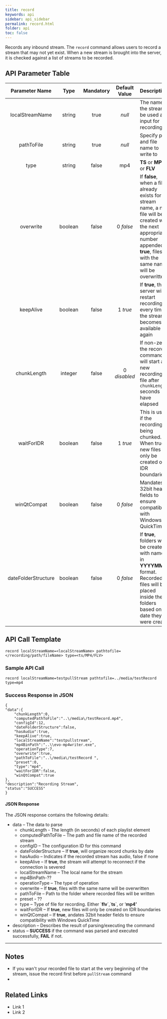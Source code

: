 ```yaml
---
title: record
keywords: api
sidebar: api_sidebar
permalink: record.html
folder: api
toc: false
---
```




Records any inbound stream. The `record` command allows users to record a stream that may not yet exist. When a new stream is brought into the server, it is checked against a list of streams to be recorded.



## API Parameter Table



|   Parameter Name    |  Type   | Mandatory | Default Value | Description                              |
| :-----------------: | :-----: | :-------: | :-----------: | :--------------------------------------- |
|   localStreamName   | string  |   true    |    *null*     | The name of the stream to be used as input for recording |
|     pathToFile      | string  |   true    |    *null*     | Specify path and file name to write to   |
|        type         | string  |   false   |      mp4      | **TS** or **MP4** or **FLV**             |
|      overwrite      | boolean |   false   |   0 *false*   | If **false**, when a file already exists for the stream name, a new file will be created with the next appropriate number appended. If **true**, files with the same name will be overwritten |
|      keepAlive      | boolean |   false   |   1 *true*    | If **true**, the server will restart recording every time the stream becomes available again |
|     chunkLength     | integer |   false   | 0 *disabled*  | If non-zero the record command will start a new recording file after `chunkLength` seconds have elapsed |
|     waitForIDR      | boolean |   false   |   1 *true*    | This is used if the recording is being chunked. When true, new files will only be created on IDR boundaries |
|     winQtCompat     | boolean |   false   |   0 *false*   | Mandates 32bit header fields to ensure compatibility with Windows QuickTime |
| dateFolderStructure | boolean |   false   |   0 *false*   | If **true**, folders will be created with names in **YYYYMMDD** format. Recorded files will be placed inside these folders based on the date they were created |

## API Call Template

``` 
record localStreamName=<localStreamName> pathtofile=</recording/path/fileName> type=<ts/MP4/FLV>
```



### Sample API Call

``` 
record localStreamName=testpullStream pathtofile=../media/testRecord type=mp4
```



### Success Response in JSON

``` 
{
"data":{
    "chunkLength":0,
    "computedPathToFile":"..\/media\/testRecord.mp4",
    "configId":12,
    "dateFolderStructure":false,
    "hasAudio":true,
    "keepAlive":true,
    "localStreamName":"testpullstream",
    "mp4BinPath":"..\\evo-mp4writer.exe",
    "operationType":7,
    "overwrite":true,
    "pathToFile":"..\/media\/testRecord ",
    "preset":0,
    "type":"mp4",
    "waitForIDR":false,
    "winQtCompat":true
},
"description":"Recording Stream",
"status":"SUCCESS"
}
```



#### JSON Response

The JSON response contains the following details:

- data – The data to parse
  - chunkLength - The length (in seconds) of each playlist element
  - computedPathToFile – The path and file name of the recorded stream
  - configID – The configuration ID for this command
  - dateFolderStructure – If **true**, will organize record chunks by date
  - hasAudio – Indicates if the recorded stream has audio, false if none
  - keepAlive – If **true**, the stream will attempt to reconnect if the connection is severed
  - localStreamName – The local name for the stream
  - mp4BinPath-??
  - operationType – The type of operation
  - overwrite – If **true**, files with the same name will be overwritten
  - pathToFile – Path to the folder where recorded files will be written
  - preset - ??
  - type – Type of file for recording. Either \`**flv**\`,\`**ts**\`, or ‘**mp4’**
  - waitForIDR – If **true**, new files will only be created on IDR boundaries
  - winQtCompat – If **true**, andates 32bit header fields to ensure compatibility with Windows QuickTime
- description – Describes the result of parsing/executing the command
- status – **SUCCESS** if the command was parsed and executed successfully, **FAIL** if not.

------

## Notes

- If you wan't your recorded file to start at the very beginning of the stream, issue the record first before `pullStream` command
- ​



## Related Links

- Link 1
- Link 2